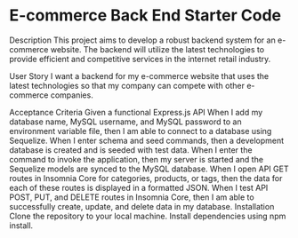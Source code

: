 # E-commerce Back End Starter Code
Description This project aims to develop a robust backend system for an e-commerce website. The backend will utilize the latest technologies to provide efficient and competitive services in the internet retail industry.

User Story I want a backend for my e-commerce website that uses the latest technologies so that my company can compete with other e-commerce companies.

Acceptance Criteria Given a functional Express.js API When I add my database name, MySQL username, and MySQL password to an environment variable file, then I am able to connect to a database using Sequelize. When I enter schema and seed commands, then a development database is created and is seeded with test data. When I enter the command to invoke the application, then my server is started and the Sequelize models are synced to the MySQL database. When I open API GET routes in Insomnia Core for categories, products, or tags, then the data for each of these routes is displayed in a formatted JSON. When I test API POST, PUT, and DELETE routes in Insomnia Core, then I am able to successfully create, update, and delete data in my database. Installation Clone the repository to your local machine. Install dependencies using npm install.
